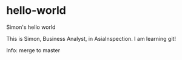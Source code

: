 # hello-world
Simon's hello world

This is Simon, Business Analyst, in AsiaInspection.
I am learning git!

Info: merge to master
